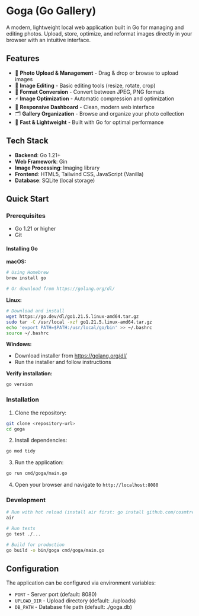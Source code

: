 # Goga (Go Gallery)

A modern, lightweight local web application built in Go for managing and editing photos. Upload, store, optimize, and reformat images directly in your browser with an intuitive interface.

## Features

- 📸 **Photo Upload & Management** - Drag & drop or browse to upload images
- 🎨 **Image Editing** - Basic editing tools (resize, rotate, crop)
- 🔄 **Format Conversion** - Convert between JPEG, PNG formats
- ⚡ **Image Optimization** - Automatic compression and optimization
- 📱 **Responsive Dashboard** - Clean, modern web interface
- 🗂️ **Gallery Organization** - Browse and organize your photo collection
- 🚀 **Fast & Lightweight** - Built with Go for optimal performance

## Tech Stack

- **Backend**: Go 1.21+
- **Web Framework**: Gin
- **Image Processing**: Imaging library
- **Frontend**: HTML5, Tailwind CSS, JavaScript (Vanilla)
- **Database**: SQLite (local storage)

## Quick Start

### Prerequisites

- Go 1.21 or higher
- Git

#### Installing Go

**macOS:**
```bash
# Using Homebrew
brew install go

# Or download from https://golang.org/dl/
```

**Linux:**
```bash
# Download and install
wget https://go.dev/dl/go1.21.5.linux-amd64.tar.gz
sudo tar -C /usr/local -xzf go1.21.5.linux-amd64.tar.gz
echo 'export PATH=$PATH:/usr/local/go/bin' >> ~/.bashrc
source ~/.bashrc
```

**Windows:**
- Download installer from https://golang.org/dl/
- Run the installer and follow instructions

**Verify installation:**
```bash
go version
```

### Installation

1. Clone the repository:
```bash
git clone <repository-url>
cd goga
```

2. Install dependencies:
```bash
go mod tidy
```

3. Run the application:
```bash
go run cmd/goga/main.go
```

4. Open your browser and navigate to `http://localhost:8080`

### Development

```bash
# Run with hot reload (install air first: go install github.com/cosmtrek/air@latest)
air

# Run tests
go test ./...

# Build for production
go build -o bin/goga cmd/goga/main.go
```

## Configuration

The application can be configured via environment variables:

- `PORT` - Server port (default: 8080)
- `UPLOAD_DIR` - Upload directory (default: ./uploads)
- `DB_PATH` - Database file path (default: ./goga.db)
